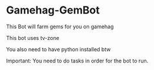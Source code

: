# Gamehag-GemBot
This Bot will farm gems for you on gamehag

This bot uses tv-zone

You also need to have python installed btw

Important: You need to do tasks in order for the bot to run.
